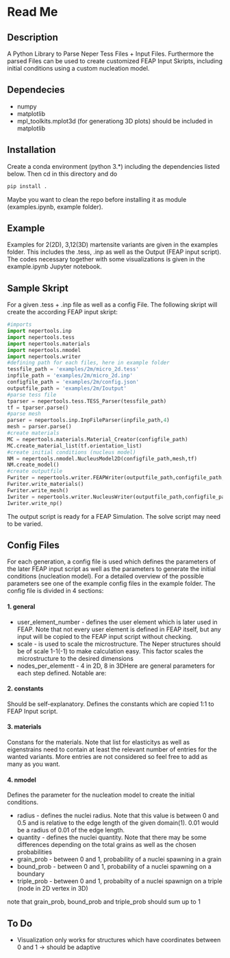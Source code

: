 # Read Me
## Description
A Python Library to Parse Neper Tess Files + Input Files. 
Furthermore the parsed Files can be used to create customized FEAP Input Skripts,
including initial conditions using a custom nucleation model.
## Dependecies
* numpy
* matplotlib
* mpl_toolkits.mplot3d (for generationg 3D plots) should be included in matplotlib
## Installation
Create a conda environment (python 3.*) including the dependencies listed below. Then cd in this directory and do
```bash
pip install .
```
Maybe you want to clean the repo before installing it as module (examples.ipynb, example folder).
## Example
Examples for 2(2D), 3,12(3D) martensite variants are given in the examples folder. This includes the .tess, .inp as well as the Output (FEAP input script). The codes necessary together with some visualizations is given in the example.ipynb Jupyter notebook.

## Sample Skript
For a given .tess + .inp file as well as a config File. The following skript will create the according FEAP input skript:  
```python
#imports 
import nepertools.inp
import nepertools.tess
import nepertools.materials
import nepertools.nmodel
import nepertools.writer
#defining path for each files, here in example folder 
tessfile_path = 'examples/2m/micro_2d.tess'
inpfile_path = 'examples/2m/micro_2d.inp'
configfile_path = 'examples/2m/config.json'
outputfile_path = 'examples/2m/Ioutput'
#parse tess file
tparser = nepertools.tess.TESS_Parser(tessfile_path) 
tf = tparser.parse()
#parse mesh
parser = nepertools.inp.InpFileParser(inpfile_path,4)
mesh = parser.parse()
#create materials
MC = nepertools.materials.Material_Creator(configfile_path)
MC.create_material_list(tf.orientation_list)
#create initial conditions (nucleus model)
NM = nepertools.nmodel.NucleusModel2D(configfile_path,mesh,tf)
NM.create_model()
#create outputfile
Fwriter = nepertools.writer.FEAPWriter(outputfile_path,configfile_path,mesh,MC.material_list)
Fwriter.write_materials()
Fwriter.write_mesh()
Iwriter = nepertools.writer.NucleusWriter(outputfile_path,configfile_path,NM)
Iwriter.write_np()
```
The output script is ready for a FEAP Simulation. The solve script may need to be varied.
## Config Files
For each generation, a config file is used which defines the parameters of the later FEAP input script as well as the parameters to generate the initial conditions (nucleation model). For a detailed overview of the possible parameters see one of the example config files in the example folder. The config file is divided in 4 sections:
#### 1. general
* user_element_number - defines the user element which is later used in FEAP. Note that not every user element is defined in FEAP itself, but any input will be copied to the FEAP input script without checking.
* scale - is used to scale the microstructure. The Neper structures should be of scale 1-1(-1) to make calculation easy. This factor scales the microstructure to the desired dimensions
* nodes_per_elementt - 4 in 2D, 8 in 3DHere are general parameters for each step defined. Notable are:
#### 2. constants
Should be self-explanatory. Defines the constants which are copied 1:1 to FEAP Input script.
#### 3. materials
Constans for the materials. Note that list for elasticitys as well as eigenstrains need to contain at least the relevant number of entries for the wanted variants. More entries are not considered so feel free to add as many as you want.
#### 4. nmodel
Defines the parameter for the nucleation model to create the initial conditions.
* radius - defines the nuclei radius. Note that this value is between 0 and 0.5 and is relative to the edge length of the given domain(1). 0.01 would be a radius of 0.01 of the edge length.
* quantity - defines the nuclei quantity. Note that there may be some differences depending on the total grains as well as the chosen probabilities
* grain_prob - between 0 and 1, probability of a nuclei spawning in a grain
* bound_prob - between 0 and 1, probability of a nuclei spawning on a boundary
* triple_prob - between 0 and 1, probabilty of a nuclei spawnign on a triple (node in 2D vertex in 3D)  

note that grain_prob, bound_prob and triple_prob should sum up to 1
## To Do
* Visualization only works for structures which have coordinates between 0 and 1 -> should be adaptive